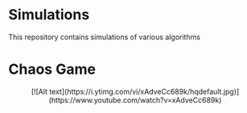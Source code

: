 # Simulations
This repository contains simulations of various algorithms 

# Chaos Game
<p align="center">
   [![Alt text](https://i.ytimg.com/vi/xAdveCc689k/hqdefault.jpg)](https://www.youtube.com/watch?v=xAdveCc689k)
</p>

